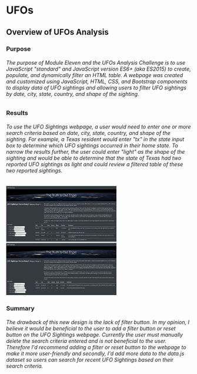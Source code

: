 # UFOs

## Overview of UFOs Analysis

### Purpose

###### The purpose of Module Eleven and the UFOs Analysis Challenge is to use JavaScript "standard" and JavaScript version ES6+ (aka ES2015) to create, populate, and dynamically filter an HTML table.  A webpage was created and customized using JavaScript, HTML, CSS, and Bootstrap components to display data of UFO sightings and allowing users to filter UFO sightings by date, city, state, country, and shape of the sighting.

### Results

###### To use the UFO Sightings webpage, a user would need to enter one or more search criteria based on date, city, state, country, and shape of the sighting.  For example, a Texas resident would enter "tx" in the state input box to determine which UFO sightings occurred in their home state.  To narrow the results further, the user could enter "light" as the shape of the sighting and would be able to determine that the state of Texas had two reported UFO sightings as light and could review a filtered table of these two reported sightings.

<img src="static/images/UFO_sightings_tx.PNG" width="300">

<img src="static/images/UFO_sightings_tx_light.PNG" width="300">

### Summary

###### The drawback of this new design is the lack of filter button. In my opinion, I believe it would be beneficial to the user to add a filter button or reset button on the UFO Sightings webpage.  Currently the user must manually delete the search criteria entered and is not beneficial to the user.  Therefore I'd recommend adding a filter or reset button to the webpage to make it more user-friendly and secondly, I'd add more data to the data.js dataset so users can search for recent UFO Sightings based on their search criteria.